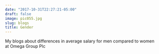 ```yaml
---
date: "2017-10-31T22:27:21-05:00"
draft: false
image: pic055.jpg
slug: blogs
title: Gender
---
```


My blogs about differences in average salary for men compared to women at Omega Group Plc
